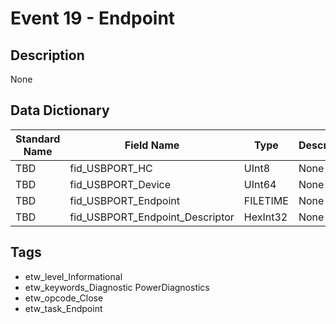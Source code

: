 # Event 19 - Endpoint

## Description
None

## Data Dictionary
|Standard Name|Field Name|Type|Description|Sample Value|
|---|---|---|---|---|
|TBD|fid_USBPORT_HC|UInt8|None|`None`|
|TBD|fid_USBPORT_Device|UInt64|None|`None`|
|TBD|fid_USBPORT_Endpoint|FILETIME|None|`None`|
|TBD|fid_USBPORT_Endpoint_Descriptor|HexInt32|None|`None`|

## Tags
* etw_level_Informational
* etw_keywords_Diagnostic PowerDiagnostics
* etw_opcode_Close
* etw_task_Endpoint